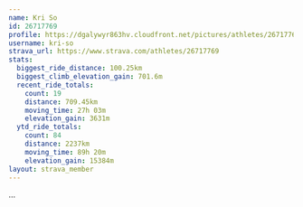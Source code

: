 ```yaml
---
name: Kri So
id: 26717769
profile: https://dgalywyr863hv.cloudfront.net/pictures/athletes/26717769/7761026/13/large.jpg
username: kri-so
strava_url: https://www.strava.com/athletes/26717769
stats:
  biggest_ride_distance: 100.25km
  biggest_climb_elevation_gain: 701.6m
  recent_ride_totals:
    count: 19
    distance: 709.45km
    moving_time: 27h 03m
    elevation_gain: 3631m
  ytd_ride_totals:
    count: 84
    distance: 2237km
    moving_time: 89h 20m
    elevation_gain: 15384m
layout: strava_member
--- 
```

...
